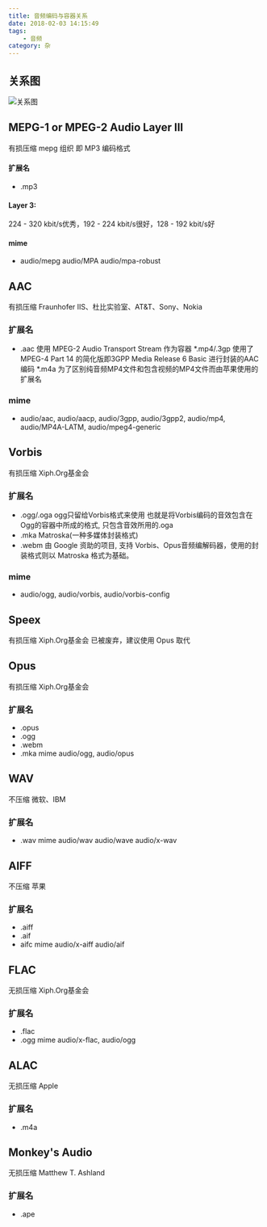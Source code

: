 ```yaml
---
title: 音频编码与容器关系
date: 2018-02-03 14:15:49
tags:
    - 音频
category: 杂
---
```


## 关系图

![关系图](/images/audioencode.png)

<!-- more -->
## MEPG-1 or  MPEG-2 Audio Layer III

有损压缩
mepg 组织
即 MP3 编码格式

#### 扩展名 
* .mp3

#### Layer 3:
224 - 320 kbit/s优秀，192 - 224 kbit/s很好，128 - 192 kbit/s好

#### mime
* audio/mepg  audio/MPA  audio/mpa-robust
 

## AAC
有损压缩
Fraunhofer IIS、杜比实验室、AT&T、Sony、Nokia
### 扩展名
* .aac  使用 MPEG-2 Audio Transport Stream 作为容器
*.mp4/.3gp 使用了MPEG-4 Part 14 的简化版即3GPP Media Release 6 Basic 进行封装的AAC编码
*.m4a 为了区别纯音频MP4文件和包含视频的MP4文件而由苹果使用的扩展名
### mime
* audio/aac, audio/aacp, audio/3gpp, audio/3gpp2, audio/mp4, audio/MP4A-LATM, audio/mpeg4-generic


## Vorbis
有损压缩
Xiph.Org基金会
### 扩展名
* .ogg/.oga  ogg只留给Vorbis格式来使用 也就是将Vorbis编码的音效包含在Ogg的容器中所成的格式, 只包含音效所用的.oga
* .mka  Matroska(一种多媒体封装格式)
* .webm  由 Google 资助的项目, 支持 Vorbis、Opus音频编解码器，使用的封装格式则以 Matroska 格式为基础。
### mime
* audio/ogg, audio/vorbis, audio/vorbis-config


## Speex
有损压缩
Xiph.Org基金会
已被废弃，建议使用 Opus 取代


## Opus
有损压缩
Xiph.Org基金会
### 扩展名
* .opus
* .ogg
* .webm
* .mka
mime
audio/ogg, audio/opus


## WAV
不压缩
微软、IBM
### 扩展名
* .wav
mime
audio/wav  audio/wave  audio/x-wav
 

## AIFF
不压缩
苹果
### 扩展名
* .aiff
* .aif
* aifc
mime
audio/x-aiff  audio/aif
 

## FLAC
无损压缩
Xiph.Org基金会
### 扩展名
* .flac
* .ogg
mime
audio/x-flac, audio/ogg


## ALAC
无损压缩
Apple
### 扩展名
* .m4a

## Monkey's Audio
无损压缩
Matthew T. Ashland
### 扩展名
* .ape